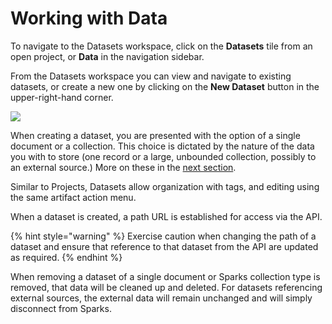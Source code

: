 # Working with Data

To navigate to the Datasets workspace, click on the **Datasets** tile from an open project, or **Data** in the navigation sidebar.

From the Datasets workspace you can view and navigate to existing datasets, or create a new one by clicking on the **New Dataset** button in the upper-right-hand corner.

![](https://lh3.googleusercontent.com/30YYUjmYKmAly-x757izlM5KPC84EL7lwsbuVCHitvB1BRkU2IEzpw-IOfGZ7wNN9xFcVyjmzt9Ox-KbjxkqRcaO71ojbvFbJdM-8b5X6WfGvWXMMeJ1de_GUiFTpl9za-6gMBew)

When creating a dataset, you are presented with the option of a single document or a collection. This choice is dictated by the nature of the data you with to store \(one record or a large, unbounded collection, possibly to an external source.\) More on these in the [next section](types-of-datasets.md).

Similar to Projects, Datasets allow organization with tags, and editing using the same artifact action menu.

When a dataset is created, a path URL is established for access via the API. 

{% hint style="warning" %}
Exercise caution when changing the path of a dataset and ensure that reference to that dataset from the API are updated as required.
{% endhint %}

When removing a dataset of a single document or Sparks collection type is removed, that data will be cleaned up and deleted. For datasets referencing external sources, the external data will remain unchanged and will simply disconnect from Sparks.

